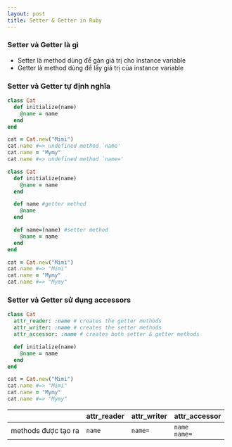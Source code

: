 ```yaml
---
layout: post
title: Setter & Getter in Ruby
---
```


### Setter và Getter là gì
- Setter là method dùng để gán giá trị cho instance variable
- Getter là method dùng để lấy giá trị của instance variable

### Setter và Getter tự định nghĩa
```ruby
class Cat
  def initialize(name)
    @name = name
  end
end

cat = Cat.new("Mimi")
cat.name #=> undefined method `name'
cat.name = "Mymy"
cat.name #=> undefined method `name='
```

```ruby
class Cat
  def initialize(name)
    @name = name
  end

  def name #getter method
    @name
  end

  def name=(name) #setter method
    @name = name
  end
end

cat = Cat.new("Mimi")
cat.name #=> "Mimi"
cat.name = "Mymy"
cat.name #=> "Mymy"
```

### Setter và Getter sử dụng accessors

```ruby
class Cat
  attr_reader: :name # creates the getter methods
  attr_writer: :name # creates the setter methods
  attr_accessor: :name # creates both setter & getter methods

  def initialize(name)
    @name = name
  end
end

cat = Cat.new("Mimi")
cat.name #=> "Mimi"
cat.name = "Mymy"
cat.name #=> "Mymy"
```

|                     | attr_reader            | attr_writer                   |attr_accessor                              |
|---------------------|------------------------------------|-------------------------------------|-------------------------------------|
| methods được tạo ra | `name`                             | `name=`                               |`name` <br> `name=`                               |
